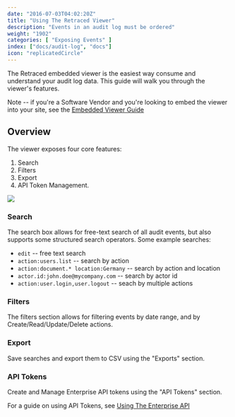 ```yaml
---
date: "2016-07-03T04:02:20Z"
title: "Using The Retraced Viewer"
description: "Events in an audit log must be ordered"
weight: "1902"
categories: [ "Exposing Events" ]
index: ["docs/audit-log", "docs"]
icon: "replicatedCircle"
---
```


The Retraced embedded viewer is the easiest way consume and understand your audit log data. This guide will walk you through the viewer's features.

Note -- if you're a Software Vendor and you're looking to embed the viewer into your site, see the [Embedded Viewer Guide](/docs/audit-log/getting-started/embedded-viewer/)

## Overview

The viewer exposes four core features:

1. Search
1. Filters
1. Export
1. API Token Management.

<img class="mask-img" src="/images/audit-log/viewer-top.png">

### Search

The search box allows for free-text search of all audit events, but also supports some structured search operators. Some example searches:

* `edit` -- free text search
* `action:users.list` -- search by action
* `action:document.* location:Germany` -- search by action and location
* `actor.id:john.doe@mycompany.com` -- search by actor id
* `action:user.login,user.logout`  -- seach by multiple actions

### Filters

The filters section allows for filtering events by date range, and by Create/Read/Update/Delete actions.

### Export

Save searches and export them to CSV using the "Exports" section.

### API Tokens

Create and Manage Enterprise API tokens using the "API Tokens" section.

For a guide on using API Tokens, see [Using The Enterprise API](/docs/audit-log/exposing-events/enterprise-api)

